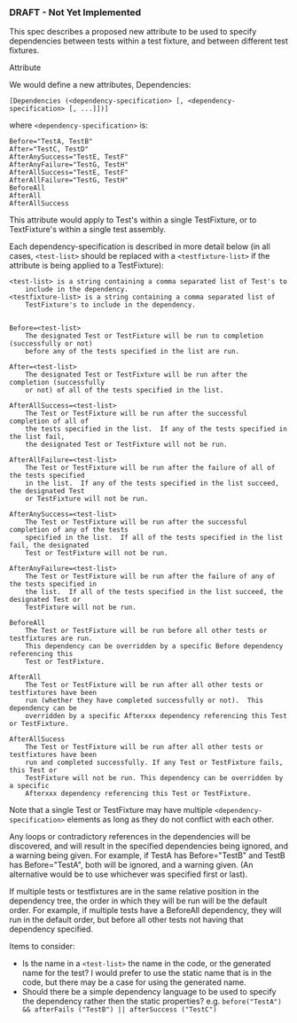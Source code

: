 ### DRAFT - Not Yet Implemented
This spec describes a proposed new attribute to be used to specify dependencies between tests within a test fixture, and between different test fixtures.

Attribute

We would define a new attributes, Dependencies:

`[Dependencies (<dependency-specification> [, <dependency-specification> [, ...]])]`

where `<dependency-specification>` is:

```
Before="TestA, TestB"
After="TestC, TestD"
AfterAnySuccess="TestE, TestF"
AfterAnyFailure="TestG, TestH"
AfterAllSuccess="TestE, TestF"
AfterAllFailure="TestG, TestH"
BeforeAll
AfterAll
AfterAllSuccess
```

This attribute would apply to Test's within a single TestFixture, or to TextFixture's within a single test assembly.

Each dependency-specification is described in more detail below (in all cases, `<test-list>` should be replaced with a `<testfixture-list>` if the attribute is being applied to a TestFixture):

```
<test-list> is a string containing a comma separated list of Test's to
    include in the dependency.
<testfixture-list> is a string containing a comma separated list of
    TestFixture's to include in the dependency.


Before=<test-list>
    The designated Test or TestFixture will be run to completion (successfully or not) 
    before any of the tests specified in the list are run.

After=<test-list>
    The designated Test or TestFixture will be run after the completion (successfully
    or not) of all of the tests specified in the list.

AfterAllSuccess=<test-list>
    The Test or TestFixture will be run after the successful completion of all of
    the tests specified in the list.  If any of the tests specified in the list fail,
    the designated Test or TestFixture will not be run.

AfterAllFailure=<test-list>
    The Test or TestFixture will be run after the failure of all of the tests specified
    in the list.  If any of the tests specified in the list succeed, the designated Test
    or TestFixture will not be run. 

AfterAnySuccess=<test-list>
    The Test or TestFixture will be run after the successful completion of any of the tests
    specified in the list.  If all of the tests specified in the list fail, the designated
    Test or TestFixture will not be run.

AfterAnyFailure=<test-list>
    The Test or TestFixture will be run after the failure of any of the tests specified in
    the list.  If all of the tests specified in the list succeed, the designated Test or
    TestFixture will not be run. 
   
BeforeAll
    The Test or TestFixture will be run before all other tests or testfixtures are run.
    This dependency can be overridden by a specific Before dependency referencing this
    Test or TestFixture.

AfterAll
    The Test or TestFixture will be run after all other tests or testfixtures have been
    run (whether they have completed successfully or not).  This dependency can be
    overridden by a specific Afterxxx dependency referencing this Test or TestFixture.

AfterAllSucess
    The Test or TestFixture will be run after all other tests or testfixtures have been
    run and completed successfully. If any Test or TestFixture fails, this Test or
    TestFixture will not be run. This dependency can be overridden by a specific
    Afterxxx dependency referencing this Test or TestFixture.
```

Note that a single Test or TestFixture may have multiple `<dependency-specification>` elements as long as they do not conflict with each other.

Any loops or contradictory references in the dependencies will be discovered, and will result in the specified dependencies being ignored, and a warning being given.  For example, if TestA has Before="TestB" and TestB has Before="TestA", both will be ignored, and a warning given. (An alternative would be to use whichever was specified first  or last).

If multiple tests or testfixtures are in the same relative position in the dependency tree, the order in which they will be run will be the default order.  For example, if multiple tests have a BeforeAll dependency, they will run in the default order, but before all other tests not having that dependency specified.


Items to consider:

*    Is the name in a `<test-list>` the name in the code, or the generated name for the test?  I would prefer to use the static name that is in the code, but there may be a case for using the generated name.
*    Should there be a simple dependency language to be used to specify the dependency rather then the static properties? e.g. `before("TestA") && afterFails ("TestB") || afterSuccess ("TestC")`

